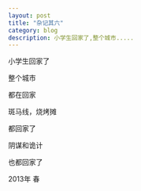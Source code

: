 ```yaml
---
layout: post
title: "杂记其六"
category: blog
description: 小学生回家了,整个城市.....
---
```



小学生回家了
 
整个城市
 
都在回家
 
斑马线，烧烤摊
 
都回家了
 
阴谋和诡计
 
也都回家了
 


2013年 春

  